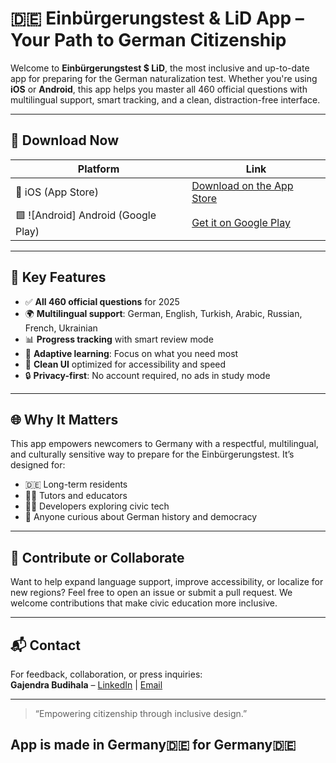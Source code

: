 # 🇩🇪 Einbürgerungstest & LiD App – Your Path to German Citizenship

Welcome to **Einbürgerungstest $ LiD**, the most inclusive and up-to-date app for preparing for the German naturalization test. Whether you're using **iOS** or **Android**, this app helps you master all 460 official questions with multilingual support, smart tracking, and a clean, distraction-free interface.

---

## 📱 Download Now

| Platform | Link |
|----------|------|
|  iOS (App Store) | [Download on the App Store](https://apps.apple.com/us/app/einb%C3%BCrgerungstest-2025-app/id6753904780) |
| 🟩 ![Android] Android (Google Play) | [Get it on Google Play](https://play.google.com/store/apps/details?id=com.einburgerapp.premium&hl=en) |

---

## 🎯 Key Features

- ✅ **All 460 official questions** for 2025
- 🌍 **Multilingual support**: German, English, Turkish, Arabic, Russian, French, Ukrainian
- 📊 **Progress tracking** with smart review mode
- 🧠 **Adaptive learning**: Focus on what you need most
- 🎨 **Clean UI** optimized for accessibility and speed
- 🔒 **Privacy-first**: No account required, no ads in study mode

---

## 🌐 Why It Matters

This app empowers newcomers to Germany with a respectful, multilingual, and culturally sensitive way to prepare for the Einbürgerungstest. It’s designed for:

- 🇩🇪 Long-term residents
- 🧑‍🏫 Tutors and educators
- 🧑‍💻 Developers exploring civic tech
- 🧭 Anyone curious about German history and democracy

---

## 🤝 Contribute or Collaborate

Want to help expand language support, improve accessibility, or localize for new regions? Feel free to open an issue or submit a pull request. We welcome contributions that make civic education more inclusive.

---

## 📬 Contact

For feedback, collaboration, or press inquiries:  
**Gajendra Budihala** – [LinkedIn](https://www.linkedin.com/in/gajendra-babu) | [Email](mailto:g.innerpeacemaster@gmail.com)

---

> “Empowering citizenship through inclusive design.”

## App is made in Germany🇩🇪 for Germany🇩🇪

